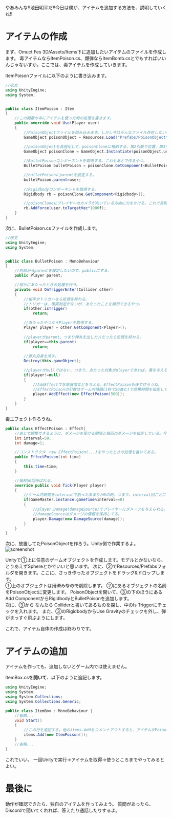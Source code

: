 やあみんな!!池田明平だ!!今日は僕が、アイテムを追加する方法を、説明していくね!!
# アイテムの作成
まず、Omuct Fes 3D/Assets/Items下に追加したいアイテムのファイルを作成します。
毒アイテムならItemPoison.cs、爆弾ならItemBomb.csとでもすればいいんじゃないすか。ここでは、毒アイテムを作成していきます。

ItemPoisonファイルに以下のように書き込みます。
```c#:ItemPoison.cs
//呪文
using UnityEngine;
using System;


public class ItemPoison : Item
{
    //この関数の中にアイテムを使った時の処理を書きます。
    public override void Use(Player user)
    {
        //PoisonObjectファイルを読み込みます。しかし今はそんなファイル存在しないのであとで作ります。
        GameObject poisonObject = Resources.Load("Prefabs/PoisonObject") as GameObject;

        //poisonObjectを具現化して、poisonCloneに格納する。第2引数で位置、第3引数で向きを指定する。
        GameObject poisonClone = GameObject.Instantiate(poisonObject,user.transform.position,Quaternion.identity);
        
        //BulletPoisonコンポーネントを取得する。これもあとで作るやつ。
        BulletPoison bulletPoison = poisonClone.GetComponent<BulletPoison>();

        //bulletPoisonにparentを設定する。
        bulletPoison.parent=user;
        
        //Rigidbodyコンポーネントを取得する。
        Rigidbody rb = poisonClone.GetComponent<Rigidbody>();

        //poisonCloneにプレイヤーのカメラが向いている方向に力をかける。これで具現化した弾が飛んでいく。
        rb.AddForce(user.toTargetVec*1000f);
    }
}
```
次に、BulletPoison.csファイルを作成します。
```c#:BulletPoison.cs
//呪文
using UnityEngine;
using System;


public class BulletPoison : MonoBehaviour
{
    //外部からparentを設定したいので、publicにする。
    public Player parent;

    //何かにあたったときの処理を行う。
    private void OnTriggerEnter(Collider other)
    {
        //相手がトリガーなら処理を終わる。
        //トリガーは、衝突判定がないが、あたったことを検知できるやつ。
        if(other.isTrigger)
            return;

        //あたったやつからPlayerを取得する。
        Player player = other.GetComponent<Player>();
        
        //playerがparent、つまり弾丸を出した人だったら処理を終わる。
        if(player==this.parent)
            return;
        
        //弾丸自身を消す。
        Destroy(this.gameObject);

        //playerがnullではない、つまり、あたった対象がplayerであれば、毒を与える。
        if(player!=null)
        {
            //AddEffectで状態異常などを与える。EffectPoisonも後で作ろうね。
            //EffectPoisonの引数はゲーム内時間(1秒で50進む)で効果時間を指定している。これは10秒。
            player.AddEffect(new EffectPoison(500));
        }
    }
}
```

毒エフェクト作ろうね。
```c#:EffectPoison.cs
public class EffectPoison : Effect{
    //あとで調整できるように、ダメージを受ける間隔と毎回のダメージを指定している。今回は1damage/sec * 10sec = 10damage
    int interval=50;
    int damage=1;

    //コンストラクタ　new EffectPoison(...)をやったときの処理を書いてある。
    public EffectPoison(int time)
    {
        this.time=time;
    }

    //毎秒50回呼ばれる。
    override public void Tick(Player player)
    {
        //ゲーム内時間をintervalで割ったあまりが0の時、つまり、interval回ごとにプレイヤーにダメージを与える。
        if(GameMaster.instance.gameTime%interval==0)
        {
            //player.Damage(damageSource)でプレイヤーにダメージを与えられる。
            //damageSourceはダメージの情報を保持してる。
            player.Damage(new DamageSource(damage));
        }
    }
}
```

次に、放置してたPoisonObjectを作ろう。Unity側で作業するよ。
![screenshot](https://user-images.githubusercontent.com/91947939/195354373-4f32d62d-1692-4cfb-8bdf-741afb82a492.png)

Unityで①上に任意のゲームオブジェクトを作成します。モデルとかないなら、とりあえずSphereとかでいいと思います。
次に、②でResources/Prefabsフォルダを開きます。ここに、さっき作ったオブジェクトをドラッグ&ドロップします。  
①上のオブジェクトは~~用済みなので~~削除します。
②にあるオブジェクトの名前をPoisonObjectに変更します。
PoisonObjectを開いて、③の下のほうにあるAdd ComponentからRigidbodyとBulletPoisonを追加します。  
次に、③から なんたら Colliderと書いてあるものを探し、中のIs Triggerにチェックを入れます。
また、③のRigidbodyからUse Gravityのチェックを外し、弾がまっすぐ飛ぶようにします。

これで、アイテム自体の作成は終わりです。
# アイテムの追加
アイテムを作っても、追加しないとゲーム内では使えません。

ItemBox.csを**開いて**、以下のように追記します。

```C#:ItemBox.cs
using UnityEngine;
using System;
using System.Collections;
using System.Collections.Generic;

public class ItemBox : MonoBehaviour {
    //省略...
    void Start()
    {
        //この行を追記する。他のitems.Addをコメントアウトすると、アイテムがPoisonのみになる。テストする際などはそれでやればよい。
        items.Add(new ItemPoison());
    }
    //省略...
}
```

これでいい。
一回Unityで実行->アイテムを取得->使うところまでやってみるとよい。
# 最後に
動作が確認できたら、独自のアイテムを作ってみよう。
質問があったら、Discordで聞いてくれれば、答えたり通話したりするよ。
